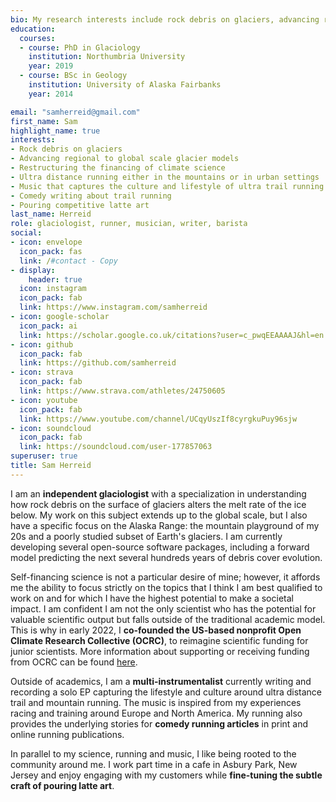 ```yaml
---
bio: My research interests include rock debris on glaciers, advancing regional to global scale glacier modeling and restructuring the financing of climate science.
education:
  courses:
  - course: PhD in Glaciology
    institution: Northumbria University
    year: 2019
  - course: BSc in Geology
    institution: University of Alaska Fairbanks
    year: 2014

email: "samherreid@gmail.com"
first_name: Sam
highlight_name: true
interests:
- Rock debris on glaciers
- Advancing regional to global scale glacier models
- Restructuring the financing of climate science
- Ultra distance running either in the mountains or in urban settings
- Music that captures the culture and lifestyle of ultra trail running
- Comedy writing about trail running
- Pouring competitive latte art
last_name: Herreid
role: glaciologist, runner, musician, writer, barista
social:
- icon: envelope
  icon_pack: fas
  link: /#contact - Copy
- display:
    header: true
  icon: instagram
  icon_pack: fab
  link: https://www.instagram.com/samherreid
- icon: google-scholar
  icon_pack: ai
  link: https://scholar.google.co.uk/citations?user=c_pwqEEAAAAJ&hl=en
- icon: github
  icon_pack: fab
  link: https://github.com/samherreid
- icon: strava
  icon_pack: fab
  link: https://www.strava.com/athletes/24750605
- icon: youtube
  icon_pack: fab
  link: https://www.youtube.com/channel/UCqyUszIf8cyrgkuPuy96sjw
- icon: soundcloud
  icon_pack: fab
  link: https://soundcloud.com/user-177857063
superuser: true
title: Sam Herreid
---
```


I am an **independent glaciologist** with a specialization in understanding how rock debris on the surface of glaciers alters the melt rate of the ice below. My work on this subject extends up to the global scale, but I also have a specific focus on the Alaska Range: the mountain playground of my 20s and a poorly studied subset of Earth's glaciers. I am currently developing several open-source software packages, including a forward model predicting the next several hundreds years of debris cover evolution.

Self-financing science is not a particular desire of mine; however, it affords me the ability to focus strictly on the topics that I think I am best qualified to work on and for which I have the highest potential to make a societal impact. I am confident I am not the only scientist who has the potential for valuable scientific output but falls outside of the traditional academic model. This is why in early 2022, I **co-founded the US-based nonprofit Open Climate Research Collective (OCRC)**, to reimagine scientific funding for junior scientists. More information about supporting or receiving funding from OCRC can be found [here](https://openclimateresearch.org/).

Outside of academics, I am a **multi-instrumentalist** currently writing and recording a solo EP capturing the lifestyle and culture around ultra distance trail and mountain running. The music is inspired from my experiences racing and training around Europe and North America. My running also provides the underlying stories for **comedy running articles** in print and online running publications.  

In parallel to my science, running and music, I like being rooted to the community around me. I work part time in a cafe in Asbury Park, New Jersey and enjoy engaging with my customers while **fine-tuning the subtle craft of pouring latte art**.   


